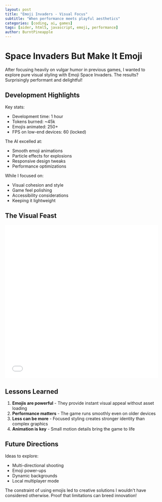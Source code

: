 ```yaml
---
layout: post
title: "Emoji Invaders - Visual Focus"
subtitle: "When performance meets playful aesthetics"
categories: [coding, ai, games]
tags: [aider, html5, javascript, emoji, performance] 
author: BurntPineapple
---
```


# Space Invaders But Make It Emoji

After focusing heavily on vulgar humor in previous games, I wanted to explore pure visual styling with Emoji Space Invaders. The results? Surprisingly performant and delightful!

## Development Highlights

Key stats:
- Development time: 1 hour
- Tokens burned: ~45k
- Emojis animated: 250+
- FPS on low-end devices: 60 (locked)

The AI excelled at:
- Smooth emoji animations
- Particle effects for explosions
- Responsive design tweaks
- Performance optimizations

While I focused on:
- Visual cohesion and style
- Game feel polishing
- Accessibility considerations
- Keeping it lightweight

## The Visual Feast

<div class="responsive-game-container">
  <iframe src="/assets/games/emoji-invaders/emoji-invaders.html" 
          style="position:absolute; top:0; left:0; width:100%; height:100%; border:none; overflow:hidden;"
          tabindex="0">
  </iframe>
</div>

<script>
document.querySelector('.responsive-game-container iframe').addEventListener('keydown', function(e) {
    if([37, 38, 39, 40].indexOf(e.keyCode) > -1) {
        e.preventDefault();
    }
});
</script>

<style>
.responsive-game-container {
  position: relative;
  width: 100%;
  padding-bottom: 100%; /* 1:1 aspect ratio for this game */
  height: 0;
  overflow: hidden;
  margin-bottom: 2rem;
}
</style>

## Lessons Learned

1. **Emojis are powerful** - They provide instant visual appeal without asset loading
2. **Performance matters** - The game runs smoothly even on older devices
3. **Less can be more** - Focused styling creates stronger identity than complex graphics
4. **Animation is key** - Small motion details bring the game to life

## Future Directions

Ideas to explore:
- Multi-directional shooting
- Emoji power-ups
- Dynamic backgrounds
- Local multiplayer mode

The constraint of using emojis led to creative solutions I wouldn't have considered otherwise. Proof that limitations can breed innovation!
